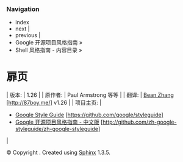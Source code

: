 ### Navigation

*   index
*   next |
*   previous |
*   Google 开源项目风格指南 »
*   Shell 风格指南 - 内容目录 »

# 扉页

| 版本: | 1.26 |
| 原作者: | Paul Armstrong 等等 |
| 翻译: | [Bean Zhang](http://87boy.me/) [http://87boy.me/] v1.26 |
| 项目主页: |  
*   [Google Style Guide](https://github.com/google/styleguide) [https://github.com/google/styleguide]
*   [Google 开源项目风格指南 - 中文版](http://github.com/zh-google-styleguide/zh-google-styleguide) [http://github.com/zh-google-styleguide/zh-google-styleguide]

 |

© Copyright . Created using [Sphinx](http://sphinx-doc.org/) 1.3.5.